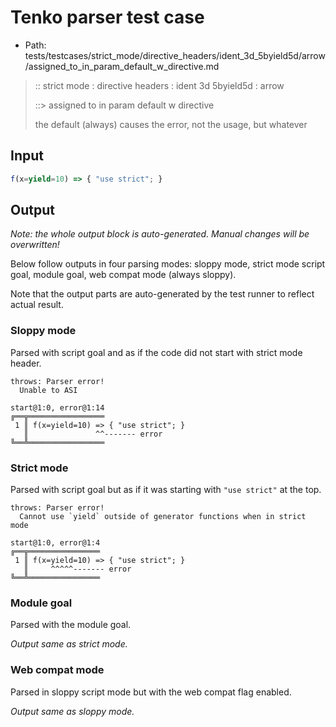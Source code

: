 # Tenko parser test case

- Path: tests/testcases/strict_mode/directive_headers/ident_3d_5byield5d/arrow/assigned_to_in_param_default_w_directive.md

> :: strict mode : directive headers : ident 3d 5byield5d : arrow
>
> ::> assigned to in param default w directive
>
> the default (always) causes the error, not the usage, but whatever

## Input


`````js
f(x=yield=10) => { "use strict"; }
`````

## Output

_Note: the whole output block is auto-generated. Manual changes will be overwritten!_

Below follow outputs in four parsing modes: sloppy mode, strict mode script goal, module goal, web compat mode (always sloppy).

Note that the output parts are auto-generated by the test runner to reflect actual result.

### Sloppy mode

Parsed with script goal and as if the code did not start with strict mode header.

`````
throws: Parser error!
  Unable to ASI

start@1:0, error@1:14
╔══╦═════════════════
 1 ║ f(x=yield=10) => { "use strict"; }
   ║               ^^------- error
╚══╩═════════════════

`````

### Strict mode

Parsed with script goal but as if it was starting with `"use strict"` at the top.

`````
throws: Parser error!
  Cannot use `yield` outside of generator functions when in strict mode

start@1:0, error@1:4
╔══╦════════════════
 1 ║ f(x=yield=10) => { "use strict"; }
   ║     ^^^^^------- error
╚══╩════════════════

`````


### Module goal

Parsed with the module goal.

_Output same as strict mode._

### Web compat mode

Parsed in sloppy script mode but with the web compat flag enabled.

_Output same as sloppy mode._
